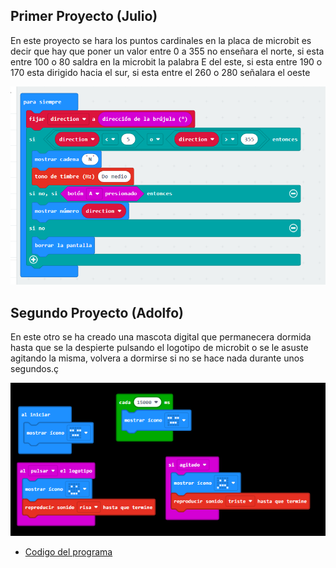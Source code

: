 ## Primer Proyecto (Julio)
En este proyecto se hara los puntos cardinales en la placa de microbit es decir que hay que poner un valor entre 0 a 355 no enseñara el norte, si esta entre 100 o 80 saldra en la microbit la palabra E del este, si esta entre 190 o 170 esta dirigido hacia el sur, si esta entre el 260 o 280 señalara el oeste

![image](brujulasonante.PNG)

## Segundo Proyecto (Adolfo)
En este otro se ha creado una mascota digital que permanecera dormida hasta que se la despierte pulsando el logotipo de microbit o se le asuste agitando la misma,
volvera a dormirse si no se hace nada durante unos segundos.ç

![image](mascota.png)

- [Codigo del programa](microbit-mascota.hex)

